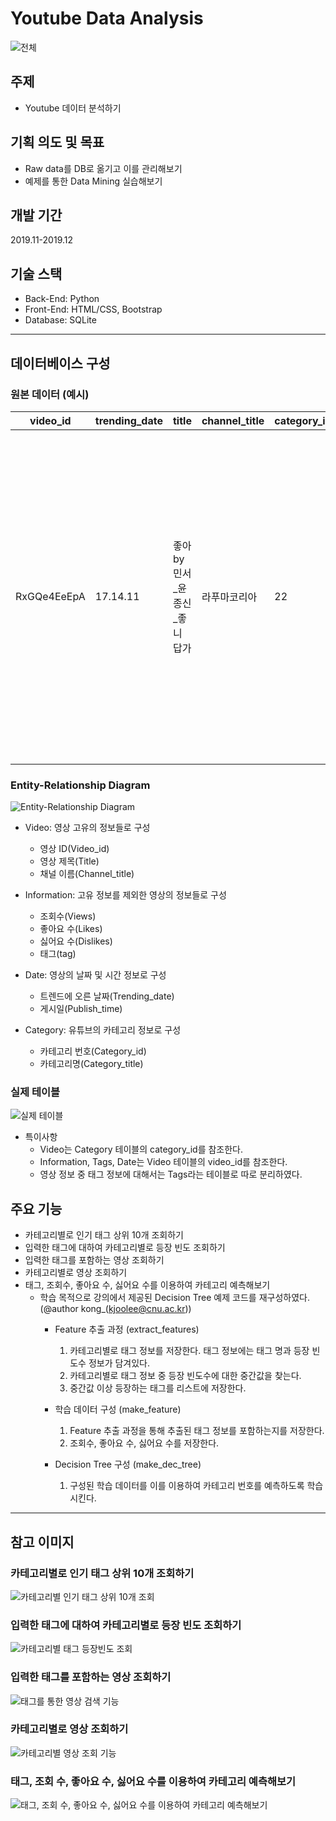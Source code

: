 # Youtube Data Analysis
![전체](https://user-images.githubusercontent.com/92344242/151417140-5b87eac7-f381-487c-a707-bdcaf53dd9ba.jpeg)

## 주제
- Youtube 데이터 분석하기

## 기획 의도 및 목표
- Raw data를 DB로 옮기고 이를 관리해보기
- 예제를 통한 Data Mining 실습해보기

## 개발 기간
2019.11-2019.12

## 기술 스택
- Back-End: Python
- Front-End: HTML/CSS, Bootstrap
- Database: SQLite

---

## 데이터베이스 구성

### 원본 데이터 (예시)

|video_id   |trending_date|title             |channel_title|category_id|publish_time    |tags                         |views |likes|dislikes|comment_count|thumbnail_link                                |comments_disabled|ratings_disabled|video_error_or_removed|description                                                                                                                                             |
|-----------|-------------|------------------|-------------|-----------|----------------|-----------------------------|------|-----|--------|-------------|----------------------------------------------|-----------------|----------------|----------------------|--------------------------------------------------------------------------------------------------------------------------------------------------------|
|RxGQe4EeEpA|17.14.11     |좋아 by 민서_윤종신_좋니 답가|라푸마코리아       |22         |2017-11-13 16:07|라푸마&#124;"윤종신"&#124;"좋니"&#124;"좋아"&#124;"샬레"&#124;"민서"|156130|1422 |40      |272          |https://i.ytimg.com/vi/RxGQe4EeEpA/default.jpg|FALSE            |FALSE           |FALSE                 |윤종신 '좋니'의 답가 '좋아' 최초 공개!\n그 여자의 이야기를 지금 만나보세요. \n\n좋아, 딱 잊기 좋은 추억 정도야\n난 딱 알맞게 너를 사랑했어.\n\n'좋니'의 그에게 보내는 그 여자의 답가\n애절한 이별 후에도, 설레는 사랑의 시작에도\n라푸마가 함께합니다.|

### Entity-Relationship Diagram

![Entity-Relationship Diagram](https://user-images.githubusercontent.com/92344242/151416449-a431a8da-0aab-4927-9bab-256554220072.png)

- Video: 영상 고유의 정보들로 구성
  - 영상 ID(Video_id)
  - 영상 제목(Title)
  - 채널 이름(Channel_title)

- Information: 고유 정보를 제외한 영상의 정보들로 구성
  - 조회수(Views)
  - 좋아요 수(Likes)
  - 싫어요 수(Dislikes)
  - 태그(tag)

- Date: 영상의 날짜 및 시간 정보로 구성
  - 트렌드에 오른 날짜(Trending_date)
  - 게시일(Publish_time)

- Category: 유튜브의 카테고리 정보로 구성
  - 카테고리 번호(Category_id)
  - 카테고리명(Category_title)

### 실제 테이블

![실제 테이블](https://user-images.githubusercontent.com/92344242/151448269-f8c65390-fd19-4a27-90f0-20e61d23feb6.png)

- 특이사항
  - Video는 Category 테이블의 category_id를 참조한다.
  - Information, Tags, Date는 Video 테이블의 video_id를 참조한다.
  - 영상 정보 중 태그 정보에 대해서는 Tags라는 테이블로 따로 분리하였다.

## 주요 기능
- 카테고리별로 인기 태그 상위 10개 조회하기
- 입력한 태그에 대하여 카테고리별로 등장 빈도 조회하기
- 입력한 태그를 포함하는 영상 조회하기
- 카테고리별로 영상 조회하기
- 태그, 조회수, 좋아요 수, 싫어요 수를 이용하여 카테고리 예측해보기
  - 학습 목적으로 강의에서 제공된 Decision Tree 예제 코드를 재구성하였다. (@author kong_(kjoolee@cnu.ac.kr))
    - Feature 추출 과정 (extract_features)
      1. 카테고리별로 태그 정보를 저장한다. 태그 정보에는 태그 명과 등장 빈도수 정보가 담겨있다.
      2. 카테고리별로 태그 정보 중 등장 빈도수에 대한 중간값을 찾는다.
      3. 중간값 이상 등장하는 태그를 리스트에 저장한다.
      
    - 학습 데이터 구성 (make_feature)
      1. Feature 추출 과정을 통해 추출된 태그 정보를 포함하는지를 저장한다.
      2. 조회수, 좋아요 수, 싫어요 수를 저장한다.
    
    - Decision Tree 구성 (make_dec_tree)
      1. 구성된 학습 데이터를 이를 이용하여 카테고리 번호를 예측하도록 학습시킨다.

---

## 참고 이미지
### 카테고리별로 인기 태그 상위 10개 조회하기

![카테고리별 인기 태그 상위 10개 조회](https://user-images.githubusercontent.com/92344242/151417639-63efa525-282a-4da6-8389-bc1e17417037.jpeg)

### 입력한 태그에 대하여 카테고리별로 등장 빈도 조회하기

![카테고리별 태그 등장빈도 조회](https://user-images.githubusercontent.com/92344242/151417684-eadbd547-db57-4231-8a5a-d3b604d67811.jpeg)

### 입력한 태그를 포함하는 영상 조회하기

![태그를 통한 영상 검색 기능](https://user-images.githubusercontent.com/92344242/151417704-bab195ae-0a33-48b5-b80e-f876e7b6e22b.jpeg)


### 카테고리별로 영상 조회하기

![카테고리별 영상 조회 기능](https://user-images.githubusercontent.com/92344242/151417777-ca7e835c-b6d6-4707-b155-ee9003c68efa.jpeg)

### 태그, 조회 수, 좋아요 수, 싫어요 수를 이용하여 카테고리 예측해보기

![태그, 조회 수, 좋아요 수, 싫어요 수를 이용하여 카테고리 예측해보기](https://user-images.githubusercontent.com/92344242/151431664-5b2d1779-dc7c-4372-bb18-1dc61891d9a1.png)
